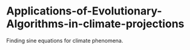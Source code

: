 # Applications-of-Evolutionary-Algorithms-in-climate-projections
Finding sine equations for climate phenomena.
